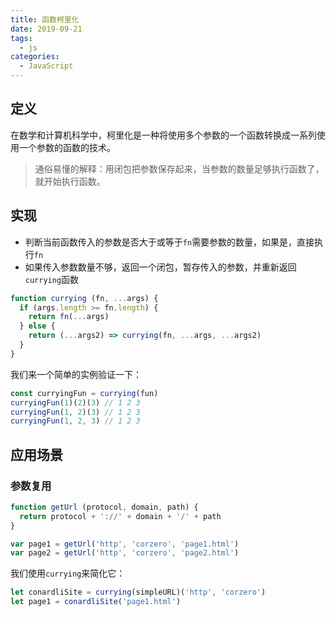 ```yaml
---
title: 函数柯里化
date: 2019-09-21
tags:
  - js
categories:
  - JavaScript
---
```


## 定义

在数学和计算机科学中，柯里化是一种将使用多个参数的一个函数转换成一系列使用一个参数的函数的技术。

> 通俗易懂的解释：用闭包把参数保存起来，当参数的数量足够执行函数了，就开始执行函数。

## 实现

- 判断当前函数传入的参数是否大于或等于`fn`需要参数的数量，如果是，直接执行`fn`
- 如果传入参数数量不够，返回一个闭包，暂存传入的参数，并重新返回`currying`函数

```js
function currying (fn, ...args) {
  if (args.length >= fn.length) {
    return fn(...args)
  } else {
    return (...args2) => currying(fn, ...args, ...args2)
  }
}
```

我们来一个简单的实例验证一下：

```js
const curryingFun = currying(fun)
curryingFun(1)(2)(3) // 1 2 3
curryingFun(1, 2)(3) // 1 2 3
curryingFun(1, 2, 3) // 1 2 3
```

## 应用场景

### 参数复用

```js
function getUrl (protocol, domain, path) {
  return protocol + '://' + domain + '/' + path
}

var page1 = getUrl('http', 'corzero', 'page1.html')
var page2 = getUrl('http', 'corzero', 'page2.html')
```

我们使用`currying`来简化它：

```js
let conardliSite = currying(simpleURL)('http', 'corzero')
let page1 = conardliSite('page1.html')
```
